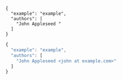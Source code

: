 <pre><code class="language-javascript">{
  "example": "example",
  "authors": [
    "John Appleseed <john at="" example.com="">"
  ]
}</john></code></pre>

```javascript
{
  "example": "example",
  "authors": [
    "John Appleseed <john at example.com>"
  ]
}
```
